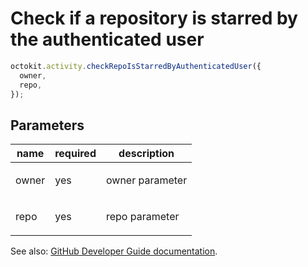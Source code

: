 # Check if a repository is starred by the authenticated user

```js
octokit.activity.checkRepoIsStarredByAuthenticatedUser({
  owner,
  repo,
});
```

## Parameters

<table>
  <thead>
    <tr>
      <th>name</th>
      <th>required</th>
      <th>description</th>
    </tr>
  </thead>
  <tbody>
    <tr><td>owner</td><td>yes</td><td>

owner parameter

</td></tr>
<tr><td>repo</td><td>yes</td><td>

repo parameter

</td></tr>
  </tbody>
</table>

See also: [GitHub Developer Guide documentation](https://developer.github.com/v3/activity/starring/#check-if-a-repository-is-starred-by-the-authenticated-user).
